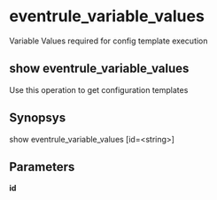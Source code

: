 # eventrule\_variable\_values

Variable Values required for config template execution

## show eventrule\_variable\_values

Use this operation to get configuration templates

## Synopsys 

show eventrule\_variable\_values \[id=&lt;string&gt;\]

## Parameters 

**id**
